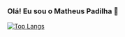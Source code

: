 ### Olá! Eu sou o Matheus Padilha 👋


[![Top Langs](https://github-readme-stats.vercel.app/api/top-langs/?username=mpadilhaa&layout=compact)](https://github.com/anuraghazra/github-readme-stats)

